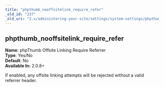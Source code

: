```yaml
---
title: "phpthumb_nooffsitelink_require_refer"
_old_id: "237"
_old_uri: "2.x/administering-your-site/settings/system-settings/phpthumb_nooffsitelink_require_refer"
---
```


phpthumb\_nooffsitelink\_require\_refer
---------------------------------------

**Name**: phpThumb Offsite Linking Require Referrer   
**Type**: Yes/No   
**Default**: No   
**Available In:** 2.0.8+

If enabled, any offsite linking attempts will be rejected without a valid referrer header.
